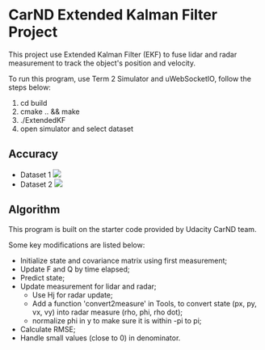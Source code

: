 # CarND Extended Kalman Filter Project

This project use Extended Kalman Filter (EKF) to fuse lidar and radar measurement to track the object's position and velocity.

To run this program, use Term 2 Simulator and uWebSocketIO, follow the steps below:

1. cd build
2. cmake .. && make
3. ./ExtendedKF
4. open simulator and select dataset

## Accuracy

* Dataset 1
![](https://github.com/jane212/CarND-Term2-EKF/blob/master/output%20images/dataset1.png)
* Dataset 2
![](https://github.com/jane212/CarND-Term2-EKF/blob/master/output%20images/dataset2.png)

## Algorithm

This program is built on the starter code provided by Udacity CarND team.

Some key modifications are listed below:

* Initialize state and covariance matrix using first measurement;
* Update F and Q by time elapsed;
* Predict state;
* Update measurement for lidar and radar; 
  * Use Hj for radar update;
  * Add a function 'convert2measure' in Tools, to convert state (px, py, vx, vy) into radar measure (rho, phi, rho dot);
  * normalize phi in y to make sure it is within -pi to pi;
* Calculate RMSE;
* Handle small values (close to 0) in denominator.

